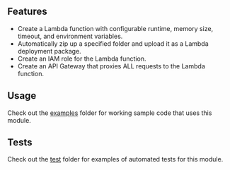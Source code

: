 
## Features

* Create a Lambda function with configurable runtime, memory size, timeout, and environment variables. 
* Automatically zip up a specified folder and upload it as a Lambda deployment package.
* Create an IAM role for the Lambda function.
* Create an API Gateway that proxies ALL requests to the Lambda function.

## Usage

Check out the [examples](/examples) folder for working sample code that uses this module.

## Tests

Check out the [test](/test) folder for examples of automated tests for this module.